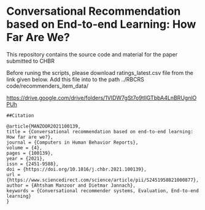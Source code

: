 # Conversational Recommendation based on End-to-end Learning: How Far Are We?
This repository contains the source code and material for the paper submitted to CHBR


Before runing the scripts, please download ratings_latest.csv file from the link given below. Add this file into to the path ../RBCRS code/recommenders_item_data/

https://drive.google.com/drive/folders/1VIDW7gSt7o9tllGTbbA4LnBRUgnlOPUh

```
##Citation

@article{MANZOOR2021100139,
title = {Conversational recommendation based on end-to-end learning: How far are we?},
journal = {Computers in Human Behavior Reports},
volume = {4},
pages = {100139},
year = {2021},
issn = {2451-9588},
doi = {https://doi.org/10.1016/j.chbr.2021.100139},
url = {https://www.sciencedirect.com/science/article/pii/S2451958821000877},
author = {Ahtsham Manzoor and Dietmar Jannach},
keywords = {Conversational recommender systems, Evaluation, End-to-end learning}
}



```
